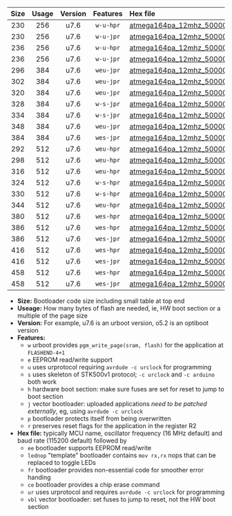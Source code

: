 |Size|Usage|Version|Features|Hex file|
|:-:|:-:|:-:|:-:|:--|
|230|256|u7.6|`w-u-hpr`|[atmega164pa_12mhz_500000bps_ur.hex](https://raw.githubusercontent.com/stefanrueger/urboot/main//atmega164pa_12mhz_500000bps_ur.hex)|
|230|256|u7.6|`w-u-jpr`|[atmega164pa_12mhz_500000bps_ur_vbl.hex](https://raw.githubusercontent.com/stefanrueger/urboot/main//atmega164pa_12mhz_500000bps_ur_vbl.hex)|
|236|256|u7.6|`w-u-hpr`|[atmega164pa_12mhz_500000bps_lednop_ur.hex](https://raw.githubusercontent.com/stefanrueger/urboot/main//atmega164pa_12mhz_500000bps_lednop_ur.hex)|
|236|256|u7.6|`w-u-jpr`|[atmega164pa_12mhz_500000bps_lednop_ur_vbl.hex](https://raw.githubusercontent.com/stefanrueger/urboot/main//atmega164pa_12mhz_500000bps_lednop_ur_vbl.hex)|
|296|384|u7.6|`weu-jpr`|[atmega164pa_12mhz_500000bps_ee_ur_vbl.hex](https://raw.githubusercontent.com/stefanrueger/urboot/main//atmega164pa_12mhz_500000bps_ee_ur_vbl.hex)|
|302|384|u7.6|`weu-jpr`|[atmega164pa_12mhz_500000bps_ee_lednop_ur_vbl.hex](https://raw.githubusercontent.com/stefanrueger/urboot/main//atmega164pa_12mhz_500000bps_ee_lednop_ur_vbl.hex)|
|320|384|u7.6|`weu-jpr`|[atmega164pa_12mhz_500000bps_ee_lednop_fr_ur_vbl.hex](https://raw.githubusercontent.com/stefanrueger/urboot/main//atmega164pa_12mhz_500000bps_ee_lednop_fr_ur_vbl.hex)|
|328|384|u7.6|`w-s-jpr`|[atmega164pa_12mhz_500000bps_vbl.hex](https://raw.githubusercontent.com/stefanrueger/urboot/main//atmega164pa_12mhz_500000bps_vbl.hex)|
|334|384|u7.6|`w-s-jpr`|[atmega164pa_12mhz_500000bps_lednop_vbl.hex](https://raw.githubusercontent.com/stefanrueger/urboot/main//atmega164pa_12mhz_500000bps_lednop_vbl.hex)|
|348|384|u7.6|`weu-jpr`|[atmega164pa_12mhz_500000bps_ee_lednop_fr_ce_ur_vbl.hex](https://raw.githubusercontent.com/stefanrueger/urboot/main//atmega164pa_12mhz_500000bps_ee_lednop_fr_ce_ur_vbl.hex)|
|384|384|u7.6|`wes-jpr`|[atmega164pa_12mhz_500000bps_ee_vbl.hex](https://raw.githubusercontent.com/stefanrueger/urboot/main//atmega164pa_12mhz_500000bps_ee_vbl.hex)|
|292|512|u7.6|`weu-hpr`|[atmega164pa_12mhz_500000bps_ee_ur.hex](https://raw.githubusercontent.com/stefanrueger/urboot/main//atmega164pa_12mhz_500000bps_ee_ur.hex)|
|298|512|u7.6|`weu-hpr`|[atmega164pa_12mhz_500000bps_ee_lednop_ur.hex](https://raw.githubusercontent.com/stefanrueger/urboot/main//atmega164pa_12mhz_500000bps_ee_lednop_ur.hex)|
|316|512|u7.6|`weu-hpr`|[atmega164pa_12mhz_500000bps_ee_lednop_fr_ur.hex](https://raw.githubusercontent.com/stefanrueger/urboot/main//atmega164pa_12mhz_500000bps_ee_lednop_fr_ur.hex)|
|324|512|u7.6|`w-s-hpr`|[atmega164pa_12mhz_500000bps.hex](https://raw.githubusercontent.com/stefanrueger/urboot/main//atmega164pa_12mhz_500000bps.hex)|
|330|512|u7.6|`w-s-hpr`|[atmega164pa_12mhz_500000bps_lednop.hex](https://raw.githubusercontent.com/stefanrueger/urboot/main//atmega164pa_12mhz_500000bps_lednop.hex)|
|344|512|u7.6|`weu-hpr`|[atmega164pa_12mhz_500000bps_ee_lednop_fr_ce_ur.hex](https://raw.githubusercontent.com/stefanrueger/urboot/main//atmega164pa_12mhz_500000bps_ee_lednop_fr_ce_ur.hex)|
|380|512|u7.6|`wes-hpr`|[atmega164pa_12mhz_500000bps_ee.hex](https://raw.githubusercontent.com/stefanrueger/urboot/main//atmega164pa_12mhz_500000bps_ee.hex)|
|386|512|u7.6|`wes-hpr`|[atmega164pa_12mhz_500000bps_ee_lednop.hex](https://raw.githubusercontent.com/stefanrueger/urboot/main//atmega164pa_12mhz_500000bps_ee_lednop.hex)|
|386|512|u7.6|`wes-jpr`|[atmega164pa_12mhz_500000bps_ee_lednop_vbl.hex](https://raw.githubusercontent.com/stefanrueger/urboot/main//atmega164pa_12mhz_500000bps_ee_lednop_vbl.hex)|
|416|512|u7.6|`wes-hpr`|[atmega164pa_12mhz_500000bps_ee_lednop_fr.hex](https://raw.githubusercontent.com/stefanrueger/urboot/main//atmega164pa_12mhz_500000bps_ee_lednop_fr.hex)|
|416|512|u7.6|`wes-jpr`|[atmega164pa_12mhz_500000bps_ee_lednop_fr_vbl.hex](https://raw.githubusercontent.com/stefanrueger/urboot/main//atmega164pa_12mhz_500000bps_ee_lednop_fr_vbl.hex)|
|458|512|u7.6|`wes-hpr`|[atmega164pa_12mhz_500000bps_ee_lednop_fr_ce.hex](https://raw.githubusercontent.com/stefanrueger/urboot/main//atmega164pa_12mhz_500000bps_ee_lednop_fr_ce.hex)|
|458|512|u7.6|`wes-jpr`|[atmega164pa_12mhz_500000bps_ee_lednop_fr_ce_vbl.hex](https://raw.githubusercontent.com/stefanrueger/urboot/main//atmega164pa_12mhz_500000bps_ee_lednop_fr_ce_vbl.hex)|

- **Size:** Bootloader code size including small table at top end
- **Useage:** How many bytes of flash are needed, ie, HW boot section or a multiple of the page size
- **Version:** For example, u7.6 is an urboot version, o5.2 is an optiboot version
- **Features:**
  + `w` urboot provides `pgm_write_page(sram, flash)` for the application at `FLASHEND-4+1`
  + `e` EEPROM read/write support
  + `u` uses urprotocol requiring `avrdude -c urclock` for programming
  + `s` uses skeleton of STK500v1 protocol; `-c urclock` and `-c arduino` both work
  + `h` hardware boot section: make sure fuses are set for reset to jump to boot section
  + `j` vector bootloader: uploaded applications *need to be patched externally*, eg, using `avrdude -c urclock`
  + `p` bootloader protects itself from being overwritten
  + `r` preserves reset flags for the application in the register R2
- **Hex file:** typically MCU name, oscillator frequency (16 MHz default) and baud rate (115200 default) followed by
  + `ee` bootloader supports EEPROM read/write
  + `lednop` "template" bootloader contains `mov rx,rx` nops that can be replaced to toggle LEDs
  + `fr` bootloader provides non-essential code for smoother error handing
  + `ce` bootloader provides a chip erase command
  + `ur` uses urprotocol and requires `avrdude -c urclock` for programming
  + `vbl` vector bootloader: set fuses to jump to reset, not the HW boot section
